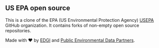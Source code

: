 ## US EPA open source 

This is a clone of the EPA (US Environmental Protection Agency) [USEPA](https://github.com/USEPA) GitHub organization. It contains forks 
of non-empty open source repositories.

Made with ❤️ by [EDGI](https://envirodatagov.org) and [Public Environmental Data Partners](https://screening-tools.com/).
